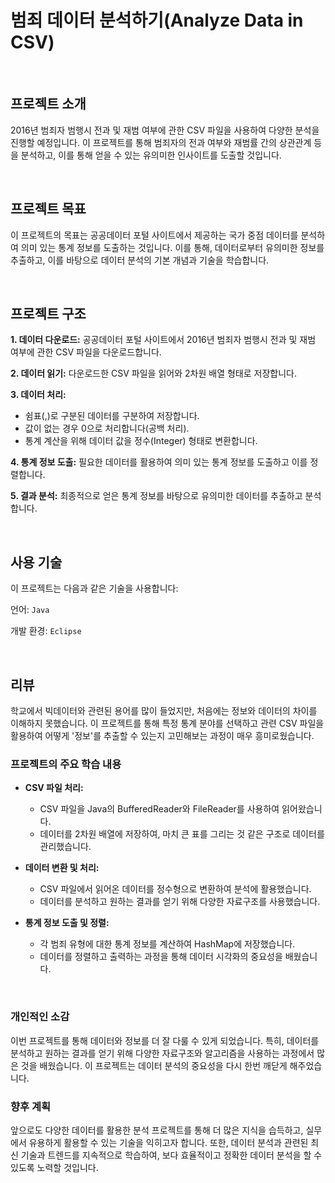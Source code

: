 # 범죄 데이터 분석하기(Analyze Data in CSV)

<br/>

## 프로젝트 소개

2016년 범죄자 범행시 전과 및 재범 여부에 관한 CSV 파일을 사용하여 다양한 분석을 진행할 예정입니다. 이 프로젝트를 통해 범죄자의 전과 여부와 재범률 간의 상관관계 등을 분석하고, 이를 통해 얻을 수 있는 유의미한 인사이트를 도출할 것입니다.

<br/>

## 프로젝트 목표

이 프로젝트의 목표는 공공데이터 포털 사이트에서 제공하는 국가 중점 데이터를 분석하여 의미 있는 통계 정보를 도출하는 것입니다. 이를 통해, 데이터로부터 유의미한 정보를 추출하고, 이를 바탕으로 데이터 분석의 기본 개념과 기술을 학습합니다.

<br/>

## 프로젝트 구조

**1. 데이터 다운로드:** 공공데이터 포털 사이트에서 2016년 범죄자 범행시 전과 및 재범 여부에 관한 CSV 파일을 다운로드합니다.

**2. 데이터 읽기:** 다운로드한 CSV 파일을 읽어와 2차원 배열 형태로 저장합니다.

**3. 데이터 처리:**

  - 쉼표(,)로 구분된 데이터를 구분하여 저장합니다.
  - 값이 없는 경우 0으로 처리합니다(공백 처리).
  - 통계 계산을 위해 데이터 값을 정수(Integer) 형태로 변환합니다.
    
**4. 통계 정보 도출:** 필요한 데이터를 활용하여 의미 있는 통계 정보를 도출하고 이를 정렬합니다.

**5. 결과 분석:** 최종적으로 얻은 통계 정보를 바탕으로 유의미한 데이터를 추출하고 분석합니다.

<br/>

## 사용 기술

이 프로젝트는 다음과 같은 기술을 사용합니다:

언어: `Java`

개발 환경: `Eclipse`

<br/>

## 리뷰

학교에서 빅데이터와 관련된 용어를 많이 들었지만, 처음에는 정보와 데이터의 차이를 이해하지 못했습니다. 이 프로젝트를 통해 특정 통계 분야를 선택하고 관련 CSV 파일을 활용하여 어떻게 '정보'를 추출할 수 있는지 고민해보는 과정이 매우 흥미로웠습니다.

 

### 프로젝트의 주요 학습 내용

- **CSV 파일 처리:**

  - CSV 파일을 Java의 BufferedReader와 FileReader를 사용하여 읽어왔습니다.
  - 데이터를 2차원 배열에 저장하여, 마치 큰 표를 그리는 것 같은 구조로 데이터를 관리했습니다.
    
- **데이터 변환 및 처리:**
  
  - CSV 파일에서 읽어온 데이터를 정수형으로 변환하여 분석에 활용했습니다.
  - 데이터를 분석하고 원하는 결과를 얻기 위해 다양한 자료구조를 사용했습니다.
    
- **통계 정보 도출 및 정렬:**
  - 각 범죄 유형에 대한 통계 정보를 계산하여 HashMap에 저장했습니다.
  - 데이터를 정렬하고 출력하는 과정을 통해 데이터 시각화의 중요성을 배웠습니다.

 
<br/>

 
### 개인적인 소감

이번 프로젝트를 통해 데이터와 정보를 더 잘 다룰 수 있게 되었습니다. 특히, 데이터를 분석하고 원하는 결과를 얻기 위해 다양한 자료구조와 알고리즘을 사용하는 과정에서 많은 것을 배웠습니다. 이 프로젝트는 데이터 분석의 중요성을 다시 한번 깨닫게 해주었습니다.

 
### 향후 계획

앞으로도 다양한 데이터를 활용한 분석 프로젝트를 통해 더 많은 지식을 습득하고, 실무에서 유용하게 활용할 수 있는 기술을 익히고자 합니다. 또한, 데이터 분석과 관련된 최신 기술과 트렌드를 지속적으로 학습하여, 보다 효율적이고 정확한 데이터 분석을 할 수 있도록 노력할 것입니다.
